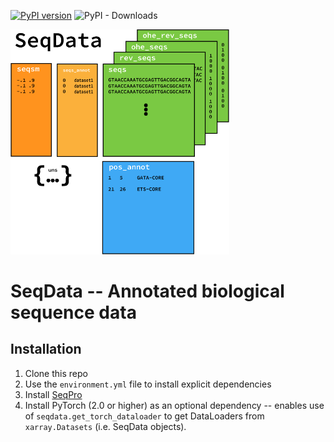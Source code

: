 [![PyPI version](https://badge.fury.io/py/seqexplainer.svg)](https://badge.fury.io/py/seqdata)
![PyPI - Downloads](https://img.shields.io/pypi/dm/seqdata)

<img src="docs/_static/SeqData_only_v2.png" alt="SeqData Logo" width=350>

# SeqData -- Annotated biological sequence data

## Installation

1. Clone this repo
2. Use the `environment.yml` file to install explicit dependencies
3. Install [SeqPro](https://github.com/ML4GLand/SeqPro)
4. Install PyTorch (2.0 or higher) as an optional dependency -- enables use of `seqdata.get_torch_dataloader` to get DataLoaders from `xarray.Datasets` (i.e. SeqData objects).